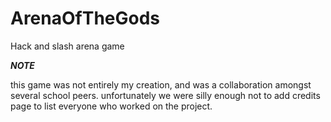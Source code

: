 ArenaOfTheGods
==============

Hack and slash arena game



***NOTE***

this game was not entirely my creation, and was a collaboration amongst several school peers. unfortunately we were silly enough not to add credits page to list everyone who worked on the project.
